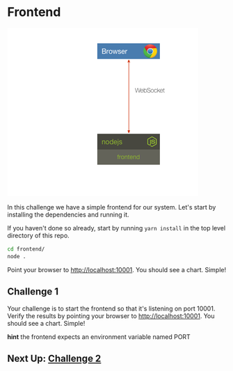 # Frontend

![image](../images/challenge1.png)

In this challenge we have a simple frontend for our system. Let's start by
installing the dependencies and running it.

If you haven't done so already, start by running `yarn install` in the top level
directory of this repo.

```sh
cd frontend/
node .
```

Point your browser to [http://localhost:10001](). You should see a chart. Simple!

## Challenge 1

Your challenge is to start the frontend so that it's listening on port 10001. Verify the results by pointing your browser to [http://localhost:10001](). You should see a chart. Simple!


__hint__ the frontend expects an environment variable named PORT


## Next Up: [Challenge 2](../challenge2/README.md)
